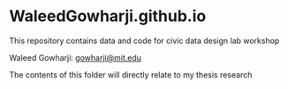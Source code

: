 # WaleedGowharji.github.io
This repository contains data and code for civic data design lab workshop

Waleed Gowharji: gowharji@mit.edu

The contents of this folder will directly relate to my thesis research

